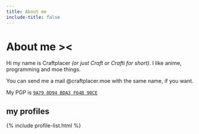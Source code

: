 ```yaml
---
title: About me
include-title: false
---
```


# About me ><

Hi my name is Craftplacer *(or just Craft or Crafti for short)*. I like anime, programming and moe things.

You can send me a mail @craftplacer.moe with the same name, if you want.

My PGP is [`9A79 0D94 BDA3 F64B 90CE`](https://keys.openpgp.org/vks/v1/by-fingerprint/6E81FE1C230CFB5ACA2A9A790D94BDA3F64B90CE)

## my profiles

{% include profile-list.html %}